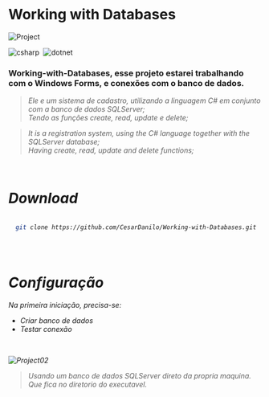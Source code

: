 <br>

# Working with Databases
  
![Project](https://user-images.githubusercontent.com/87550603/171963587-93d255ca-da33-45f8-b8f5-9d66d75450ae.png)
  
![csharp](https://img.shields.io/badge/-Csharp-05122A?style=for-the-badge&logo=csharp)&nbsp; ![dotnet](https://img.shields.io/badge/-dotnet-05122A?style=for-the-badge&logo=dotnet)&nbsp;


### Working-with-Databases, esse projeto estarei trabalhando com o Windows Forms, e conexões com o banco de dados.

><i>Ele e um sistema de cadastro, utilizando a linguagem C# em conjunto com a banco de dados SQLServer;<br> 
>Tendo as funções create, read, update e delete;

><i>It is a registration system, using the C# language together with the SQLServer database;<br>
>Having create, read, update and delete functions;

<br>

# Download 
```sh
  
  git clone https://github.com/CesarDanilo/Working-with-Databases.git
  
```
 <br>

 # Configuração
  
 <i> Na primeira iniciação, precisa-se:
 
 - Criar banco de dados 
 - Testar conexão
 
 <br>
   
![Project02](https://user-images.githubusercontent.com/87550603/173209675-b5911055-a787-4472-a221-f5d8d042c13c.png)
   
> Usando um banco de dados SQLServer direto da propria maquina. <br>
> Que fica no diretorio do executavel.


